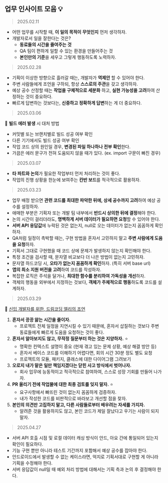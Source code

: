 ## 업무 인사이트 모음 💡

>2025.02.11 

- 어떤 업무를 시작할 때, **이 일의 목적이 무엇인지** 먼저 생각하자.
- 개발자로서 일을 잘한다는 것은? 
  - **동료들의 시간을 줄여주는 것** 
  - QA 팀이 편하게 일할 수 있는 환경을 만들어주는 것 
  - **본인만의 기준**을 세우고 그렇게 행동하도록 노력하자. 

>2025.02.28

- 기획이 이상한 방향으로 흘러갈 때는, 개발자가 **역제안** 할 수 있어야 한다.
- 주변 사람들에게 조언을 구하되, 항상 **스스로의 주관**을 갖고 생각하자. 
- 예상 공수 산정할 때는 **작업을 구체적으로 세분화** 하고, **실현 가능성을 고려**하여 산정하는 것이 중요하다. 
- 빠르게 답변하는 것보다는, **신중하고 정확하게 답변**하는 게 더 중요하다. 

>2025.03.06

📍 **빌드 에러 발생** 시 대처 방법 

- 커밋별 또는 브랜치별로 빌드 성공 여부 확인  
- 다른 기기에서도 빌드 성공 여부 확인 
- 작업 코드 상의 원인일 경우, **변경된 파일 하나하나 전부 확인**한다. 
- 가끔은 에러 문구가 전혀 도움되지 않을 때가 있다. (ex. import 구문이 빠진 경우) 

>2025.03.07

- **타 파트와 논의**가 필요한 작업부터 먼저 처리하는 것이 좋다. 
- 작업의 진행 상황을 한눈에 보여주는 **칸반 보드**를 적극적으로 활용하자. 

>2025.03.23

- 업무 배정 받으면 **관련 코드를 최대한 파악한 뒤에, 상세 공수까지 고려**하여 예상 공수를 설정하자.
- 애매한 부분은 기획자 또는 개발 팀 내부에서 **반드시 상의한 뒤에 결정**해야 한다.
- 논의 시간이 걸리더라도, **명백하게 서버 데이터가 필요하면 요청**할 수 있어야 한다.
- **서버 API 응답값**에 누락된 것은 없는지, null로 오는 데이터가 없는지 꼼꼼하게 확인하자.
- QA처럼 일정이 촉박할 때는, 구현 방법을 혼자서 고민하지 말고 **주변 사람에게 도움을 요청**하자.
- 기획서 그대로 구현했을 때 코드 상에 문제가 발생하지 않는지 확인해야 한다.
- 특정 조건을 검사할 때, 문자열 비교보다 더 나은 방법이 없는지 고민하자.
- 문자열 하드코딩 시, **오타가 없는지 꼼꼼하게 확인**하자. (특히 서버 base url)
- **앱의 최소 지원 버전을 고려**하여 코드를 작성하자.
- 복잡한 로직은 주석을 달거나, **최대한 함수를 분리하여 가독성을 개선**하자.
- 객체의 행동을 외부에서 지정하는 것보다, **객체가 주체적으로 행동**하도록 코드를 설계하자.

>2025.03.29 

📍 [신입 개발자를 위한, 드림코딩 엘리의 조언](https://www.youtube.com/watch?v=vtVpMBbRmlA)

1. **혼자서 끙끙 앓는 시간을 줄이자.** 
    - 프로젝트 전체 일정을 지연시킬 수 있기 때문에, 혼자서 삽질하는 것보다 주변 동료들에게 빠르게 도움을 요청하는 것이 좋다. 
2. **혼자서 알아보지도 않고, 무작정 질문부터 하는 것은 지양하자.** ⭐️
    - 명확한 컨텍스트 설명이 중요 (현재 겪고 있는 문제 상황, 예상 해결 방안 등)
    - 혼자서 베이스 코드를 이해하기 어렵다면, 회의 시간 30분 정도 별도 요청
    - 프로젝트의 모듈, 패키지, 클래스에 대한 다이어그램 그려보기 
3. **오로지 내가 맡은 일만 책임지겠다는 닫힌 사고 방식에서 벗어나자.** 
    - 회사 업무에 능동적이고 적극적으로 참여하여, 스스로 성장 기회를 만들어 나가자. 
4. **PR 올리기 전에 작업물에 대한 최종 검토를 잊지 말자.** ⭐️
    - 요구사항에서 빠뜨린 것이 없는지 꼼꼼하게 검증하자. 
    - 내가 작성한 코드를 비판적으로 바라보고 개선할 점을 찾자. 
5. **본인의 의견만 고집하지 말고, 다른 사람들로부터 배우려는 자세를 가지자.** 
    - 알려준 것을 활용하지도 않고, 본인 코드가 제일 잘났다고 우기는 사람이 되지 말자.

>2025.04.27

- 서버 API 호출 시점 및 로컬 데이터 캐싱 방식이 안드, 아요 간에 통일되어 있는지 확인이 필요하다.
- 기능 구현 뿐만 아니라 테스트 기간까지 포함해서 예상 공수를 잡아야 한다. 
- 안드로이드에서 발생할 수 없는 케이스라면, 억지로 기획서대로 구현할 게 아니라 기획을 수정해야 한다.
- 서버 응답값이 null일 때 예외 처리 방법에 대해서는 기획 측과 논의 후 결정해야 한다.
